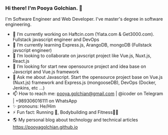 ### Hi there! I'm Pooya Golchian. 👋
I'm Software Engineer and  Web Developer. I've master's degree in software engineering.
- 🔭  I’m currently working on Haftcin.com (Yiata.com & Get3000.com). Fullstack javascript engineer and DevOps
- 🌱  I’m currently learning Express.js, ArangoDB, mongoDB (Fullstack javscript engineer)
- 👯  I’m looking to collaborate on javscript project like Vue.js, Nuxt.js, React.js 
- 🤔  I’m looking for start new opensource project and idea base on Javscript and Vue.js framework
- 💬  Ask me about Javascript. Start the opensource project base on Vue.js (Nuxt.js) framework and Express.js (mongooseDB), DevOps (Docker, Jenkins, etc ...)
- 📫  How to reach me: pooya.golchian@gmail.com | @icoder on Telegram | +989306016111 on WhatsApp
- ✨  pronouns: He/Him
- ⚡   Fun fact: Running 🏃‍, Bodybuilding and Fitness💪🏻
- 🌎  My personal blog about technology and technical articles https://pooyagolchian.github.io 

